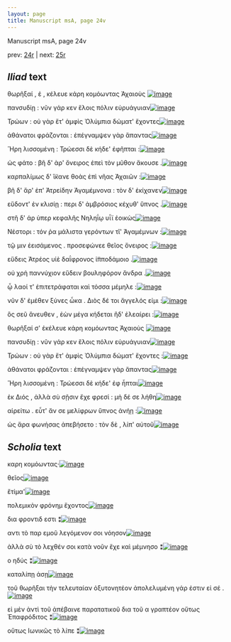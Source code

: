 ```yaml
---
layout: page
title: Manuscript msA, page 24v
---
```


Manuscript msA, page 24v

prev:  [24r](../24r) | next:  [25r](../25r)

## *Iliad* text

θωρῆξαί , ἑ , κέλευε κάρη κομόωντας Ἀχαιοὺς 				[![image](http://www.homermultitext.org/iipsrv?OBJ=IIP,1.0&FIF=/project/homer/pyramidal/deepzoom/hmt/vaimg/2017a/VA024VN_0526.tif&RGN=0.491,0.2044,0.391,0.0376&WID=1000&CVT=JPEG)](http://www.homermultitext.org/ict2/?urn=urn:cite2:hmt:vaimg.2017a:VA024VN_0526@0.491,0.2044,0.391,0.0376)

πανσυδίῃ : νῦν γάρ κεν ἕλοις πόλιν εὐρυάγυιαν[![image](http://www.homermultitext.org/iipsrv?OBJ=IIP,1.0&FIF=/project/homer/pyramidal/deepzoom/hmt/vaimg/2017a/VA024VN_0526.tif&RGN=0.49,0.2352,0.384,0.0225&WID=1000&CVT=JPEG)](http://www.homermultitext.org/ict2/?urn=urn:cite2:hmt:vaimg.2017a:VA024VN_0526@0.49,0.2352,0.384,0.0225)

Τρώων : οὐ γὰρ ἔτ' 					ἀμφὶς Ὀλύμπια δώματ' 					ἔχοντες[![image](http://www.homermultitext.org/iipsrv?OBJ=IIP,1.0&FIF=/project/homer/pyramidal/deepzoom/hmt/vaimg/2017a/VA024VN_0526.tif&RGN=0.496,0.2539,0.392,0.027&WID=1000&CVT=JPEG)](http://www.homermultitext.org/ict2/?urn=urn:cite2:hmt:vaimg.2017a:VA024VN_0526@0.496,0.2539,0.392,0.027)

ἀθάνατοι φράζονται : ἐπέγναμψεν γὰρ ἅπαντας[![image](http://www.homermultitext.org/iipsrv?OBJ=IIP,1.0&FIF=/project/homer/pyramidal/deepzoom/hmt/vaimg/2017a/VA024VN_0526.tif&RGN=0.498,0.2712,0.373,0.0278&WID=1000&CVT=JPEG)](http://www.homermultitext.org/ict2/?urn=urn:cite2:hmt:vaimg.2017a:VA024VN_0526@0.498,0.2712,0.373,0.0278)

Ἥρη λισσομένη : Τρώεσσι δὲ κήδε' ἐφῆπται :[![image](http://www.homermultitext.org/iipsrv?OBJ=IIP,1.0&FIF=/project/homer/pyramidal/deepzoom/hmt/vaimg/2017a/VA024VN_0526.tif&RGN=0.505,0.2923,0.368,0.0248&WID=1000&CVT=JPEG)](http://www.homermultitext.org/ict2/?urn=urn:cite2:hmt:vaimg.2017a:VA024VN_0526@0.505,0.2923,0.368,0.0248)

ὡς φάτο : βῆ δ' ὰρ' ὄνειρος ἐπεὶ τὸν μῦθον ἄκουσε .[![image](http://www.homermultitext.org/iipsrv?OBJ=IIP,1.0&FIF=/project/homer/pyramidal/deepzoom/hmt/vaimg/2017a/VA024VN_0526.tif&RGN=0.501,0.311,0.398,0.0278&WID=1000&CVT=JPEG)](http://www.homermultitext.org/ict2/?urn=urn:cite2:hmt:vaimg.2017a:VA024VN_0526@0.501,0.311,0.398,0.0278)

καρπαλίμως δ' ἵ̈κανε θοὰς ἐπὶ νῆας Ἀχαιῶν :[![image](http://www.homermultitext.org/iipsrv?OBJ=IIP,1.0&FIF=/project/homer/pyramidal/deepzoom/hmt/vaimg/2017a/VA024VN_0526.tif&RGN=0.5,0.3313,0.396,0.027&WID=1000&CVT=JPEG)](http://www.homermultitext.org/ict2/?urn=urn:cite2:hmt:vaimg.2017a:VA024VN_0526@0.5,0.3313,0.396,0.027)

βῆ δ' ἄρ' ἐπ' Ἀτρείδην 						Ἀγαμέμνονα : τὸν δ' ἐκίχανεν[![image](http://www.homermultitext.org/iipsrv?OBJ=IIP,1.0&FIF=/project/homer/pyramidal/deepzoom/hmt/vaimg/2017a/VA024VN_0526.tif&RGN=0.504,0.3486,0.398,0.0278&WID=1000&CVT=JPEG)](http://www.homermultitext.org/ict2/?urn=urn:cite2:hmt:vaimg.2017a:VA024VN_0526@0.504,0.3486,0.398,0.0278)

εὕδοντ' ἐν κλισίῃ : περι δ' ἀμβρόσιος κέχυθ' ὕπνος .[![image](http://www.homermultitext.org/iipsrv?OBJ=IIP,1.0&FIF=/project/homer/pyramidal/deepzoom/hmt/vaimg/2017a/VA024VN_0526.tif&RGN=0.503,0.3681,0.395,0.0263&WID=1000&CVT=JPEG)](http://www.homermultitext.org/ict2/?urn=urn:cite2:hmt:vaimg.2017a:VA024VN_0526@0.503,0.3681,0.395,0.0263)

στῆ δ' άρ ὑπερ κεφαλῆς Νηληΐῳ υἷϊ ἐοικὼς[![image](http://www.homermultitext.org/iipsrv?OBJ=IIP,1.0&FIF=/project/homer/pyramidal/deepzoom/hmt/vaimg/2017a/VA024VN_0526.tif&RGN=0.501,0.3877,0.397,0.0263&WID=1000&CVT=JPEG)](http://www.homermultitext.org/ict2/?urn=urn:cite2:hmt:vaimg.2017a:VA024VN_0526@0.501,0.3877,0.397,0.0263)

Νέστορι : τόν ῥα μάλιστα 					γερόντων τῖ' Ἀγαμέμνων :[![image](http://www.homermultitext.org/iipsrv?OBJ=IIP,1.0&FIF=/project/homer/pyramidal/deepzoom/hmt/vaimg/2017a/VA024VN_0526.tif&RGN=0.502,0.4065,0.407,0.0285&WID=1000&CVT=JPEG)](http://www.homermultitext.org/ict2/?urn=urn:cite2:hmt:vaimg.2017a:VA024VN_0526@0.502,0.4065,0.407,0.0285)

τῷ μιν ἐεισάμενος . προσεφώνεε θεῖος ὄνειρος :[![image](http://www.homermultitext.org/iipsrv?OBJ=IIP,1.0&FIF=/project/homer/pyramidal/deepzoom/hmt/vaimg/2017a/VA024VN_0526.tif&RGN=0.506,0.4275,0.388,0.024&WID=1000&CVT=JPEG)](http://www.homermultitext.org/ict2/?urn=urn:cite2:hmt:vaimg.2017a:VA024VN_0526@0.506,0.4275,0.388,0.024)

εὕδεις Ἀτρέος υἱὲ 					δαΐφρονος ἱ̈πποδάμοιο .[![image](http://www.homermultitext.org/iipsrv?OBJ=IIP,1.0&FIF=/project/homer/pyramidal/deepzoom/hmt/vaimg/2017a/VA024VN_0526.tif&RGN=0.504,0.4433,0.399,0.0278&WID=1000&CVT=JPEG)](http://www.homermultitext.org/ict2/?urn=urn:cite2:hmt:vaimg.2017a:VA024VN_0526@0.504,0.4433,0.399,0.0278)

οὐ χρὴ παννύχιον εὕδειν βουληφόρον ἄνδρα .[![image](http://www.homermultitext.org/iipsrv?OBJ=IIP,1.0&FIF=/project/homer/pyramidal/deepzoom/hmt/vaimg/2017a/VA024VN_0526.tif&RGN=0.502,0.4621,0.407,0.027&WID=1000&CVT=JPEG)](http://www.homermultitext.org/ict2/?urn=urn:cite2:hmt:vaimg.2017a:VA024VN_0526@0.502,0.4621,0.407,0.027)

ᾧ λαοί τ' ἐπιτετράφαται καὶ τόσσα μέμηλε :[![image](http://www.homermultitext.org/iipsrv?OBJ=IIP,1.0&FIF=/project/homer/pyramidal/deepzoom/hmt/vaimg/2017a/VA024VN_0526.tif&RGN=0.498,0.4778,0.416,0.0308&WID=1000&CVT=JPEG)](http://www.homermultitext.org/ict2/?urn=urn:cite2:hmt:vaimg.2017a:VA024VN_0526@0.498,0.4778,0.416,0.0308)

νῦν δ' ἐμέθεν ξύνες ὦκα . Διὸς δέ τοι ἄγγελός εἰμι :[![image](http://www.homermultitext.org/iipsrv?OBJ=IIP,1.0&FIF=/project/homer/pyramidal/deepzoom/hmt/vaimg/2017a/VA024VN_0526.tif&RGN=0.506,0.4981,0.419,0.0316&WID=1000&CVT=JPEG)](http://www.homermultitext.org/ict2/?urn=urn:cite2:hmt:vaimg.2017a:VA024VN_0526@0.506,0.4981,0.419,0.0316)

ὃς σεῦ ἄνευθεν , ἐὼν μέγα κήδεται ἢδ' ἐλεαίρει :[![image](http://www.homermultitext.org/iipsrv?OBJ=IIP,1.0&FIF=/project/homer/pyramidal/deepzoom/hmt/vaimg/2017a/VA024VN_0526.tif&RGN=0.51,0.5169,0.396,0.0308&WID=1000&CVT=JPEG)](http://www.homermultitext.org/ict2/?urn=urn:cite2:hmt:vaimg.2017a:VA024VN_0526@0.51,0.5169,0.396,0.0308)

θωρῆξαί σ' ἐκέλευε κάρη κομόωντας Ἀχαιοὺς 				[![image](http://www.homermultitext.org/iipsrv?OBJ=IIP,1.0&FIF=/project/homer/pyramidal/deepzoom/hmt/vaimg/2017a/VA024VN_0526.tif&RGN=0.507,0.5357,0.403,0.0285&WID=1000&CVT=JPEG)](http://www.homermultitext.org/ict2/?urn=urn:cite2:hmt:vaimg.2017a:VA024VN_0526@0.507,0.5357,0.403,0.0285)

πανσυδίῃ : νῦν γάρ κεν ἕλοις πόλιν εὐρυάγυιαν[![image](http://www.homermultitext.org/iipsrv?OBJ=IIP,1.0&FIF=/project/homer/pyramidal/deepzoom/hmt/vaimg/2017a/VA024VN_0526.tif&RGN=0.512,0.5575,0.421,0.0248&WID=1000&CVT=JPEG)](http://www.homermultitext.org/ict2/?urn=urn:cite2:hmt:vaimg.2017a:VA024VN_0526@0.512,0.5575,0.421,0.0248)

Τρώων : οὐ γὰρ ἔτ' ἀμφὶς Ὀλύμπια δώματ' 					ἔχοντες :[![image](http://www.homermultitext.org/iipsrv?OBJ=IIP,1.0&FIF=/project/homer/pyramidal/deepzoom/hmt/vaimg/2017a/VA024VN_0526.tif&RGN=0.51,0.574,0.418,0.0278&WID=1000&CVT=JPEG)](http://www.homermultitext.org/ict2/?urn=urn:cite2:hmt:vaimg.2017a:VA024VN_0526@0.51,0.574,0.418,0.0278)

ἀθάνατοι φράζονται : ἐπέγναμψεν γὰρ ἅπαντας[![image](http://www.homermultitext.org/iipsrv?OBJ=IIP,1.0&FIF=/project/homer/pyramidal/deepzoom/hmt/vaimg/2017a/VA024VN_0526.tif&RGN=0.506,0.5928,0.403,0.0278&WID=1000&CVT=JPEG)](http://www.homermultitext.org/ict2/?urn=urn:cite2:hmt:vaimg.2017a:VA024VN_0526@0.506,0.5928,0.403,0.0278)

Ἥρη λισσομένη : Τρώεσσι δὲ κήδε' ἐφ ἧπται[![image](http://www.homermultitext.org/iipsrv?OBJ=IIP,1.0&FIF=/project/homer/pyramidal/deepzoom/hmt/vaimg/2017a/VA024VN_0526.tif&RGN=0.515,0.6123,0.373,0.0255&WID=1000&CVT=JPEG)](http://www.homermultitext.org/ict2/?urn=urn:cite2:hmt:vaimg.2017a:VA024VN_0526@0.515,0.6123,0.373,0.0255)

ἐκ Διός , ἀλλὰ σὺ σῇσιν 					ἔχε φρεσί : μὴ δέ σε λήθη[![image](http://www.homermultitext.org/iipsrv?OBJ=IIP,1.0&FIF=/project/homer/pyramidal/deepzoom/hmt/vaimg/2017a/VA024VN_0526.tif&RGN=0.51,0.6281,0.397,0.0293&WID=1000&CVT=JPEG)](http://www.homermultitext.org/ict2/?urn=urn:cite2:hmt:vaimg.2017a:VA024VN_0526@0.51,0.6281,0.397,0.0293)

αἱρείτω . εὖτ' ἄν σε μελίφρων ὕπνος ἀνήῃ :[![image](http://www.homermultitext.org/iipsrv?OBJ=IIP,1.0&FIF=/project/homer/pyramidal/deepzoom/hmt/vaimg/2017a/VA024VN_0526.tif&RGN=0.512,0.6499,0.393,0.0263&WID=1000&CVT=JPEG)](http://www.homermultitext.org/ict2/?urn=urn:cite2:hmt:vaimg.2017a:VA024VN_0526@0.512,0.6499,0.393,0.0263)

ὡς ἄρα φωνήσας ἀπεβήσετο : τὸν δὲ , λίπ' αὐτοῦ[![image](http://www.homermultitext.org/iipsrv?OBJ=IIP,1.0&FIF=/project/homer/pyramidal/deepzoom/hmt/vaimg/2017a/VA024VN_0526.tif&RGN=0.513,0.6664,0.402,0.0346&WID=1000&CVT=JPEG)](http://www.homermultitext.org/ict2/?urn=urn:cite2:hmt:vaimg.2017a:VA024VN_0526@0.513,0.6664,0.402,0.0346)

## *Scholia* text

καρη κομόωντας·[![image](http://www.homermultitext.org/iipsrv?OBJ=IIP,1.0&FIF=/project/homer/pyramidal/deepzoom/hmt/vaimg/2017a/VA024VN_0526.tif&RGN=0.2142,0.1048,0.6379,0.0354&WID=1000&CVT=JPEG)](http://www.homermultitext.org/ict2/?urn=urn:cite2:hmt:vaimg.2017a:VA024VN_0526@0.2142,0.1048,0.6379,0.0354)

θεῖος[![image](http://www.homermultitext.org/iipsrv?OBJ=IIP,1.0&FIF=/project/homer/pyramidal/deepzoom/hmt/vaimg/2017a/VA024VN_0526.tif&RGN=0.7358,0.3664,0.0283,0.01&WID=1000&CVT=JPEG)](http://www.homermultitext.org/ict2/?urn=urn:cite2:hmt:vaimg.2017a:VA024VN_0526@0.7358,0.3664,0.0283,0.01)

ἔτίμα'[![image](http://www.homermultitext.org/iipsrv?OBJ=IIP,1.0&FIF=/project/homer/pyramidal/deepzoom/hmt/vaimg/2017a/VA024VN_0526.tif&RGN=0.7746,0.4002,0.0329,0.0141&WID=1000&CVT=JPEG)](http://www.homermultitext.org/ict2/?urn=urn:cite2:hmt:vaimg.2017a:VA024VN_0526@0.7746,0.4002,0.0329,0.0141)

πολεμικὸν φρόνημ ἔχοντος[![image](http://www.homermultitext.org/iipsrv?OBJ=IIP,1.0&FIF=/project/homer/pyramidal/deepzoom/hmt/vaimg/2017a/VA024VN_0526.tif&RGN=0.6988,0.4371,0.095,0.015&WID=1000&CVT=JPEG)](http://www.homermultitext.org/ict2/?urn=urn:cite2:hmt:vaimg.2017a:VA024VN_0526@0.6988,0.4371,0.095,0.015)

δια φροντιδ εστι ⁑[![image](http://www.homermultitext.org/iipsrv?OBJ=IIP,1.0&FIF=/project/homer/pyramidal/deepzoom/hmt/vaimg/2017a/VA024VN_0526.tif&RGN=0.8325,0.4772,0.06,0.011&WID=1000&CVT=JPEG)](http://www.homermultitext.org/ict2/?urn=urn:cite2:hmt:vaimg.2017a:VA024VN_0526@0.8325,0.4772,0.06,0.011)

αντι τὸ παρ εμοῦ λεγόμενον σοι νόησον[![image](http://www.homermultitext.org/iipsrv?OBJ=IIP,1.0&FIF=/project/homer/pyramidal/deepzoom/hmt/vaimg/2017a/VA024VN_0526.tif&RGN=0.5113,0.4937,0.1654,0.0138&WID=1000&CVT=JPEG)](http://www.homermultitext.org/ict2/?urn=urn:cite2:hmt:vaimg.2017a:VA024VN_0526@0.5113,0.4937,0.1654,0.0138)

ἀλλὰ σὺ τὸ λεχθέν σοι κατὰ νοῦν ἕχε καὶ μέμνησο ⁑[![image](http://www.homermultitext.org/iipsrv?OBJ=IIP,1.0&FIF=/project/homer/pyramidal/deepzoom/hmt/vaimg/2017a/VA024VN_0526.tif&RGN=0.6275,0.6245,0.1992,0.015&WID=1000&CVT=JPEG)](http://www.homermultitext.org/ict2/?urn=urn:cite2:hmt:vaimg.2017a:VA024VN_0526@0.6275,0.6245,0.1992,0.015)

ο ηδύς ⁑[![image](http://www.homermultitext.org/iipsrv?OBJ=IIP,1.0&FIF=/project/homer/pyramidal/deepzoom/hmt/vaimg/2017a/VA024VN_0526.tif&RGN=0.7142,0.6492,0.0483,0.0094&WID=1000&CVT=JPEG)](http://www.homermultitext.org/ict2/?urn=urn:cite2:hmt:vaimg.2017a:VA024VN_0526@0.7142,0.6492,0.0483,0.0094)

καταλίπῃ άσῃ[![image](http://www.homermultitext.org/iipsrv?OBJ=IIP,1.0&FIF=/project/homer/pyramidal/deepzoom/hmt/vaimg/2017a/VA024VN_0526.tif&RGN=0.8313,0.6436,0.0554,0.0138&WID=1000&CVT=JPEG)](http://www.homermultitext.org/ict2/?urn=urn:cite2:hmt:vaimg.2017a:VA024VN_0526@0.8313,0.6436,0.0554,0.0138)

τοῦ θωρῆξαι τὴν τελευταίαν ὀξυτονητέον ἀπολελυμένη γάρ ἐστιν εἰ σέ .[![image](http://www.homermultitext.org/iipsrv?OBJ=IIP,1.0&FIF=/project/homer/pyramidal/deepzoom/hmt/vaimg/2017a/VA024VN_0526.tif&RGN=0.4388,0.5375,0.0771,0.0488&WID=1000&CVT=JPEG)](http://www.homermultitext.org/ict2/?urn=urn:cite2:hmt:vaimg.2017a:VA024VN_0526@0.4388,0.5375,0.0771,0.0488)

εἰ μὲν ἀντὶ τοῦ ἀπέβαινε παρατατικοῦ δια τοῦ α γραπτέον οὕτως Ἐπαφρόδιτος ⁑[![image](http://www.homermultitext.org/iipsrv?OBJ=IIP,1.0&FIF=/project/homer/pyramidal/deepzoom/hmt/vaimg/2017a/VA024VN_0526.tif&RGN=0.4471,0.669,0.2542,0.0372&WID=1000&CVT=JPEG)](http://www.homermultitext.org/ict2/?urn=urn:cite2:hmt:vaimg.2017a:VA024VN_0526@0.4471,0.669,0.2542,0.0372)

οὕτως Ιωνικῶς τὸ λίπε ⁑[![image](http://www.homermultitext.org/iipsrv?OBJ=IIP,1.0&FIF=/project/homer/pyramidal/deepzoom/hmt/vaimg/2017a/VA024VN_0526.tif&RGN=0.8788,0.6674,0.0375,0.031&WID=1000&CVT=JPEG)](http://www.homermultitext.org/ict2/?urn=urn:cite2:hmt:vaimg.2017a:VA024VN_0526@0.8788,0.6674,0.0375,0.031)